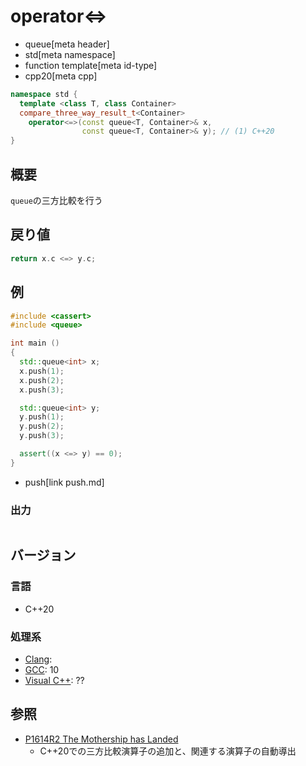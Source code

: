 # operator<=>
* queue[meta header]
* std[meta namespace]
* function template[meta id-type]
* cpp20[meta cpp]

```cpp
namespace std {
  template <class T, class Container>
  compare_three_way_result_t<Container>
    operator<=>(const queue<T, Container>& x,
                const queue<T, Container>& y); // (1) C++20
}
```

## 概要
`queue`の三方比較を行う


## 戻り値
```cpp
return x.c <=> y.c;
```


## 例
```cpp example
#include <cassert>
#include <queue>

int main ()
{
  std::queue<int> x;
  x.push(1);
  x.push(2);
  x.push(3);

  std::queue<int> y;
  y.push(1);
  y.push(2);
  y.push(3);

  assert((x <=> y) == 0);
}
```
* push[link push.md]

### 出力
```
```

## バージョン
### 言語
- C++20

### 処理系
- [Clang](/implementation.md#clang):
- [GCC](/implementation.md#gcc): 10
- [Visual C++](/implementation.md#visual_cpp): ??


## 参照
- [P1614R2 The Mothership has Landed](https://www.open-std.org/jtc1/sc22/wg21/docs/papers/2019/p1614r2.html)
    - C++20での三方比較演算子の追加と、関連する演算子の自動導出
